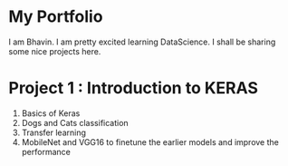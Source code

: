 # My Portfolio

I am Bhavin. I am pretty excited learning DataScience. I shall be sharing some nice projects here.

# Project 1 : Introduction to KERAS
1. Basics of Keras
2. Dogs and Cats classification
3. Transfer learning
4. MobileNet and VGG16 to finetune the earlier models and improve the performance



